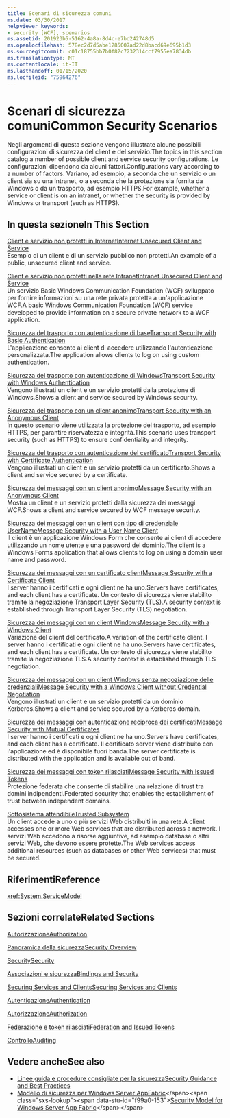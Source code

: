 ```yaml
---
title: Scenari di sicurezza comuni
ms.date: 03/30/2017
helpviewer_keywords:
- security [WCF], scenarios
ms.assetid: 201923b5-5162-4a8a-8d4c-e7bd242748d5
ms.openlocfilehash: 578ec2d7d5abe1285007ad22d8bacd69e695b1d3
ms.sourcegitcommit: c01c18755bb7b0f82c7232314ccf7955ea7834db
ms.translationtype: MT
ms.contentlocale: it-IT
ms.lasthandoff: 01/15/2020
ms.locfileid: "75964276"
---
```

# <a name="common-security-scenarios"></a><span data-ttu-id="f99a0-102">Scenari di sicurezza comuni</span><span class="sxs-lookup"><span data-stu-id="f99a0-102">Common Security Scenarios</span></span>
<span data-ttu-id="f99a0-103">Negli argomenti di questa sezione vengono illustrate alcune possibili configurazioni di sicurezza del client e del servizio.</span><span class="sxs-lookup"><span data-stu-id="f99a0-103">The topics in this section catalog a number of possible client and service security configurations.</span></span> <span data-ttu-id="f99a0-104">Le configurazioni dipendono da alcuni fattori.</span><span class="sxs-lookup"><span data-stu-id="f99a0-104">Configurations vary according to a number of factors.</span></span> <span data-ttu-id="f99a0-105">Variano, ad esempio, a seconda che un servizio o un client sia su una Intranet, o a seconda che la protezione sia fornita da Windows o da un trasporto, ad esempio HTTPS.</span><span class="sxs-lookup"><span data-stu-id="f99a0-105">For example, whether a service or client is on an intranet, or whether the security is provided by Windows or transport (such as HTTPS).</span></span>  
  
## <a name="in-this-section"></a><span data-ttu-id="f99a0-106">In questa sezione</span><span class="sxs-lookup"><span data-stu-id="f99a0-106">In This Section</span></span>  
 [<span data-ttu-id="f99a0-107">Client e servizio non protetti in Internet</span><span class="sxs-lookup"><span data-stu-id="f99a0-107">Internet Unsecured Client and Service</span></span>](../../../../docs/framework/wcf/feature-details/internet-unsecured-client-and-service.md)  
 <span data-ttu-id="f99a0-108">Esempio di un client e di un servizio pubblico non protetti.</span><span class="sxs-lookup"><span data-stu-id="f99a0-108">An example of a public, unsecured client and service.</span></span>  
  
 [<span data-ttu-id="f99a0-109">Client e servizio non protetti nella rete Intranet</span><span class="sxs-lookup"><span data-stu-id="f99a0-109">Intranet Unsecured Client and Service</span></span>](../../../../docs/framework/wcf/feature-details/intranet-unsecured-client-and-service.md)  
 <span data-ttu-id="f99a0-110">Un servizio Basic Windows Communication Foundation (WCF) sviluppato per fornire informazioni su una rete privata protetta a un'applicazione WCF.</span><span class="sxs-lookup"><span data-stu-id="f99a0-110">A basic Windows Communication Foundation (WCF) service developed to provide information on a secure private network to a WCF application.</span></span>  
  
 [<span data-ttu-id="f99a0-111">Sicurezza del trasporto con autenticazione di base</span><span class="sxs-lookup"><span data-stu-id="f99a0-111">Transport Security with Basic Authentication</span></span>](../../../../docs/framework/wcf/feature-details/transport-security-with-basic-authentication.md)  
 <span data-ttu-id="f99a0-112">L'applicazione consente ai client di accedere utilizzando l'autenticazione personalizzata.</span><span class="sxs-lookup"><span data-stu-id="f99a0-112">The application allows clients to log on using custom authentication.</span></span>  
  
 [<span data-ttu-id="f99a0-113">Sicurezza del trasporto con autenticazione di Windows</span><span class="sxs-lookup"><span data-stu-id="f99a0-113">Transport Security with Windows Authentication</span></span>](../../../../docs/framework/wcf/feature-details/transport-security-with-windows-authentication.md)  
 <span data-ttu-id="f99a0-114">Vengono illustrati un client e un servizio protetti dalla protezione di Windows.</span><span class="sxs-lookup"><span data-stu-id="f99a0-114">Shows a client and service secured by Windows security.</span></span>  
  
 [<span data-ttu-id="f99a0-115">Sicurezza del trasporto con un client anonimo</span><span class="sxs-lookup"><span data-stu-id="f99a0-115">Transport Security with an Anonymous Client</span></span>](../../../../docs/framework/wcf/feature-details/transport-security-with-an-anonymous-client.md)  
 <span data-ttu-id="f99a0-116">In questo scenario viene utilizzata la protezione del trasporto, ad esempio HTTPS, per garantire riservatezza e integrità.</span><span class="sxs-lookup"><span data-stu-id="f99a0-116">This scenario uses transport security (such as HTTPS) to ensure confidentiality and integrity.</span></span>  
  
 [<span data-ttu-id="f99a0-117">Sicurezza del trasporto con autenticazione del certificato</span><span class="sxs-lookup"><span data-stu-id="f99a0-117">Transport Security with Certificate Authentication</span></span>](../../../../docs/framework/wcf/feature-details/transport-security-with-certificate-authentication.md)  
 <span data-ttu-id="f99a0-118">Vengono illustrati un client e un servizio protetti da un certificato.</span><span class="sxs-lookup"><span data-stu-id="f99a0-118">Shows a client and service secured by a certificate.</span></span>  
  
 [<span data-ttu-id="f99a0-119">Sicurezza dei messaggi con un client anonimo</span><span class="sxs-lookup"><span data-stu-id="f99a0-119">Message Security with an Anonymous Client</span></span>](../../../../docs/framework/wcf/feature-details/message-security-with-an-anonymous-client.md)  
 <span data-ttu-id="f99a0-120">Mostra un client e un servizio protetti dalla sicurezza dei messaggi WCF.</span><span class="sxs-lookup"><span data-stu-id="f99a0-120">Shows a client and service secured by WCF message security.</span></span>  
  
 [<span data-ttu-id="f99a0-121">Sicurezza dei messaggi con un client con tipo di credenziale UserName</span><span class="sxs-lookup"><span data-stu-id="f99a0-121">Message Security with a User Name Client</span></span>](../../../../docs/framework/wcf/feature-details/message-security-with-a-user-name-client.md)  
 <span data-ttu-id="f99a0-122">Il client è un'applicazione Windows Form che consente ai client di accedere utilizzando un nome utente e una password del dominio.</span><span class="sxs-lookup"><span data-stu-id="f99a0-122">The client is a Windows Forms application that allows clients to log on using a domain user name and password.</span></span>  
  
 [<span data-ttu-id="f99a0-123">Sicurezza dei messaggi con un certificato client</span><span class="sxs-lookup"><span data-stu-id="f99a0-123">Message Security with a Certificate Client</span></span>](../../../../docs/framework/wcf/feature-details/message-security-with-a-certificate-client.md)  
 <span data-ttu-id="f99a0-124">I server hanno i certificati e ogni client ne ha uno.</span><span class="sxs-lookup"><span data-stu-id="f99a0-124">Servers have certificates, and each client has a certificate.</span></span> <span data-ttu-id="f99a0-125">Un contesto di sicurezza viene stabilito tramite la negoziazione Transport Layer Security (TLS).</span><span class="sxs-lookup"><span data-stu-id="f99a0-125">A security context is established through Transport Layer Security (TLS) negotiation.</span></span>  
  
 [<span data-ttu-id="f99a0-126">Sicurezza dei messaggi con un client Windows</span><span class="sxs-lookup"><span data-stu-id="f99a0-126">Message Security with a Windows Client</span></span>](../../../../docs/framework/wcf/feature-details/message-security-with-a-windows-client.md)  
 <span data-ttu-id="f99a0-127">Variazione del client del certificato.</span><span class="sxs-lookup"><span data-stu-id="f99a0-127">A variation of the certificate client.</span></span> <span data-ttu-id="f99a0-128">I server hanno i certificati e ogni client ne ha uno.</span><span class="sxs-lookup"><span data-stu-id="f99a0-128">Servers have certificates, and each client has a certificate.</span></span> <span data-ttu-id="f99a0-129">Un contesto di sicurezza viene stabilito tramite la negoziazione TLS.</span><span class="sxs-lookup"><span data-stu-id="f99a0-129">A security context is established through TLS negotiation.</span></span>  
  
 [<span data-ttu-id="f99a0-130">Sicurezza dei messaggi con un client Windows senza negoziazione delle credenziali</span><span class="sxs-lookup"><span data-stu-id="f99a0-130">Message Security with a Windows Client without Credential Negotiation</span></span>](../../../../docs/framework/wcf/feature-details/message-security-with-a-windows-client-without-credential-negotiation.md)  
 <span data-ttu-id="f99a0-131">Vengono illustrati un client e un servizio protetti da un dominio Kerberos.</span><span class="sxs-lookup"><span data-stu-id="f99a0-131">Shows a client and service secured by a Kerberos domain.</span></span>  
  
 [<span data-ttu-id="f99a0-132">Sicurezza dei messaggi con autenticazione reciproca dei certificati</span><span class="sxs-lookup"><span data-stu-id="f99a0-132">Message Security with Mutual Certificates</span></span>](../../../../docs/framework/wcf/feature-details/message-security-with-mutual-certificates.md)  
 <span data-ttu-id="f99a0-133">I server hanno i certificati e ogni client ne ha uno.</span><span class="sxs-lookup"><span data-stu-id="f99a0-133">Servers have certificates, and each client has a certificate.</span></span> <span data-ttu-id="f99a0-134">Il certificato server viene distribuito con l'applicazione ed è disponibile fuori banda.</span><span class="sxs-lookup"><span data-stu-id="f99a0-134">The server certificate is distributed with the application and is available out of band.</span></span>  
  
 [<span data-ttu-id="f99a0-135">Sicurezza dei messaggi con token rilasciati</span><span class="sxs-lookup"><span data-stu-id="f99a0-135">Message Security with Issued Tokens</span></span>](../../../../docs/framework/wcf/feature-details/message-security-with-issued-tokens.md)  
 <span data-ttu-id="f99a0-136">Protezione federata che consente di stabilire una relazione di trust tra domini indipendenti.</span><span class="sxs-lookup"><span data-stu-id="f99a0-136">Federated security that enables the establishment of trust between independent domains.</span></span>  
  
 [<span data-ttu-id="f99a0-137">Sottosistema attendibile</span><span class="sxs-lookup"><span data-stu-id="f99a0-137">Trusted Subsystem</span></span>](../../../../docs/framework/wcf/feature-details/trusted-subsystem.md)  
 <span data-ttu-id="f99a0-138">Un client accede a uno o più servizi Web distribuiti in una rete.</span><span class="sxs-lookup"><span data-stu-id="f99a0-138">A client accesses one or more Web services that are distributed across a network.</span></span> <span data-ttu-id="f99a0-139">I servizi Web accedono a risorse aggiuntive, ad esempio database o altri servizi Web, che devono essere protette.</span><span class="sxs-lookup"><span data-stu-id="f99a0-139">The Web services access additional resources (such as databases or other Web services) that must be secured.</span></span>  
  
## <a name="reference"></a><span data-ttu-id="f99a0-140">Riferimenti</span><span class="sxs-lookup"><span data-stu-id="f99a0-140">Reference</span></span>  
 <xref:System.ServiceModel>  
  
## <a name="related-sections"></a><span data-ttu-id="f99a0-141">Sezioni correlate</span><span class="sxs-lookup"><span data-stu-id="f99a0-141">Related Sections</span></span>  
 [<span data-ttu-id="f99a0-142">Autorizzazione</span><span class="sxs-lookup"><span data-stu-id="f99a0-142">Authorization</span></span>](../../../../docs/framework/wcf/feature-details/authorization-in-wcf.md)  
  
 [<span data-ttu-id="f99a0-143">Panoramica della sicurezza</span><span class="sxs-lookup"><span data-stu-id="f99a0-143">Security Overview</span></span>](../../../../docs/framework/wcf/feature-details/security-overview.md)  
  
 [<span data-ttu-id="f99a0-144">Security</span><span class="sxs-lookup"><span data-stu-id="f99a0-144">Security</span></span>](../../../../docs/framework/wcf/feature-details/security.md)  
  
 [<span data-ttu-id="f99a0-145">Associazioni e sicurezza</span><span class="sxs-lookup"><span data-stu-id="f99a0-145">Bindings and Security</span></span>](../../../../docs/framework/wcf/feature-details/bindings-and-security.md)  
  
 [<span data-ttu-id="f99a0-146">Securing Services and Clients</span><span class="sxs-lookup"><span data-stu-id="f99a0-146">Securing Services and Clients</span></span>](../../../../docs/framework/wcf/feature-details/securing-services-and-clients.md)  
  
 [<span data-ttu-id="f99a0-147">Autenticazione</span><span class="sxs-lookup"><span data-stu-id="f99a0-147">Authentication</span></span>](../../../../docs/framework/wcf/feature-details/authentication-in-wcf.md)  
  
 [<span data-ttu-id="f99a0-148">Autorizzazione</span><span class="sxs-lookup"><span data-stu-id="f99a0-148">Authorization</span></span>](../../../../docs/framework/wcf/feature-details/authorization-in-wcf.md)  
  
 [<span data-ttu-id="f99a0-149">Federazione e token rilasciati</span><span class="sxs-lookup"><span data-stu-id="f99a0-149">Federation and Issued Tokens</span></span>](../../../../docs/framework/wcf/feature-details/federation-and-issued-tokens.md)  
  
 [<span data-ttu-id="f99a0-150">Controllo</span><span class="sxs-lookup"><span data-stu-id="f99a0-150">Auditing</span></span>](../../../../docs/framework/wcf/feature-details/auditing-security-events.md)  
  
## <a name="see-also"></a><span data-ttu-id="f99a0-151">Vedere anche</span><span class="sxs-lookup"><span data-stu-id="f99a0-151">See also</span></span>

- [<span data-ttu-id="f99a0-152">Linee guida e procedure consigliate per la sicurezza</span><span class="sxs-lookup"><span data-stu-id="f99a0-152">Security Guidance and Best Practices</span></span>](../../../../docs/framework/wcf/feature-details/security-guidance-and-best-practices.md)
- <span data-ttu-id="f99a0-153">[Modello di sicurezza per Windows Server AppFabric](https://docs.microsoft.com/previous-versions/appfabric/ee677202(v=azure.10))</span><span class="sxs-lookup"><span data-stu-id="f99a0-153">[Security Model for Windows Server App Fabric](https://docs.microsoft.com/previous-versions/appfabric/ee677202(v=azure.10))</span></span>
